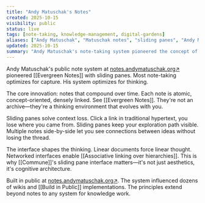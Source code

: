 ```yaml
---
title: "Andy Matuschak's Notes"
created: 2025-10-15
visibility: public
status: live
tags: [note-taking, knowledge-management, digital-gardens]
aliases: ["Andy Matuschak", "Matuschak notes", "sliding panes", "Andy Matuschaks Notes"]
updated: 2025-10-15
summary: "Andy Matuschak's note-taking system pioneered the concept of evergreen notes with sliding pane interfaces and dense linking."
---
```


Andy Matuschak's public note system at <a href="https://notes.andymatuschak.org" target="_blank" rel="noopener noreferrer">notes.andymatuschak.org<span class="external-link-icon" aria-hidden="true">↗</span></a> pioneered [[Evergreen Notes]] with sliding panes. Most note-taking optimizes for capture. His system optimizes for thinking.

The core innovation: notes that compound over time. Each note is atomic, concept-oriented, densely linked. See [[Evergreen Notes]]. They're not an archive—they're a thinking environment that evolves with you.

Sliding panes solve context loss. Click a link in traditional hypertext, you lose where you came from. Sliding panes keep your exploration path visible. Multiple notes side-by-side let you see connections between ideas without losing the thread.

The interface shapes the thinking. Linear documents force linear thought. Networked interfaces enable [[Associative linking over hierarchies]]. This is why [[Commune]]'s sliding pane interface matters—it's not just aesthetics, it's cognitive architecture.

Built in public at <a href="https://notes.andymatuschak.org" target="_blank" rel="noopener noreferrer">notes.andymatuschak.org<span class="external-link-icon" aria-hidden="true">↗</span></a>. The system influenced dozens of wikis and [[Build in Public]] implementations. The principles extend beyond notes to any system for knowledge work.
